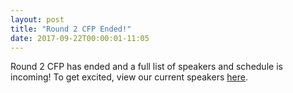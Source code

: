 ```yaml
---
layout: post
title: "Round 2 CFP Ended!"
date: 2017-09-22T00:00:01-11:05
---
```


Round 2 CFP has ended and a full list of speakers and schedule is incoming! To get excited, view our current speakers [here](/events/2017/speakers.html).
